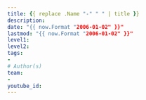 ```yaml
---
title: {{ replace .Name "-" " " | title }}
description: 
date: "{{ now.Format "2006-01-02" }}"
lastmod: "{{ now.Format "2006-01-02" }}"
level1: 
level2:  
tags:
- 
# Author(s)
team:
-
youtube_id: 
---
```

